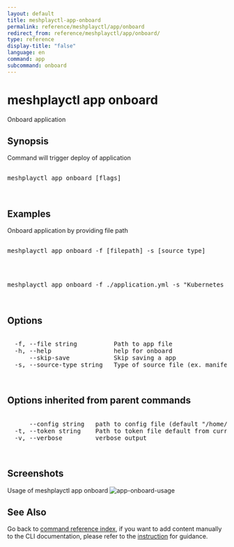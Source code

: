 ```yaml
---
layout: default
title: meshplayctl-app-onboard
permalink: reference/meshplayctl/app/onboard
redirect_from: reference/meshplayctl/app/onboard/
type: reference
display-title: "false"
language: en
command: app
subcommand: onboard
---
```


# meshplayctl app onboard

Onboard application

## Synopsis

Command will trigger deploy of application
<pre class='codeblock-pre'>
<div class='codeblock'>
meshplayctl app onboard [flags]

</div>
</pre> 

## Examples

Onboard application by providing file path
<pre class='codeblock-pre'>
<div class='codeblock'>
meshplayctl app onboard -f [filepath] -s [source type]

</div>
</pre> 

<pre class='codeblock-pre'>
<div class='codeblock'>
meshplayctl app onboard -f ./application.yml -s "Kubernetes Manifest"

</div>
</pre> 

## Options

<pre class='codeblock-pre'>
<div class='codeblock'>
  -f, --file string          Path to app file
  -h, --help                 help for onboard
      --skip-save            Skip saving a app
  -s, --source-type string   Type of source file (ex. manifest / compose / helm)

</div>
</pre>

## Options inherited from parent commands

<pre class='codeblock-pre'>
<div class='codeblock'>
      --config string   path to config file (default "/home/runner/.meshplay/config.yaml")
  -t, --token string    Path to token file default from current context
  -v, --verbose         verbose output

</div>
</pre>

## Screenshots

Usage of meshplayctl app onboard
![app-onboard-usage](/assets/img/meshplayctl/app-onboard.png)

## See Also

Go back to [command reference index](/reference/meshplayctl/), if you want to add content manually to the CLI documentation, please refer to the [instruction](/project/contributing/contributing-cli#preserving-manually-added-documentation) for guidance.
